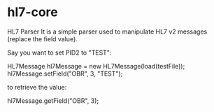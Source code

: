hl7-core
========

HL7 Parser
It is a simple parser used to manipulate HL7 v2 messages (replace the field value).

Say you want to set PID2 to "TEST":

HL7Message hl7Message = new HL7Message(load(testFile));
hl7Message.setField("OBR", 3, "TEST");

to retrieve the value:

hl7Message.getField("OBR", 3);

